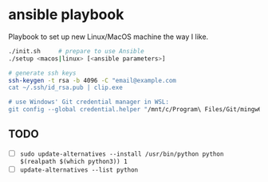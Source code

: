 # ansible playbook

Playbook to set up new Linux/MacOS machine the way I like.

```sh
./init.sh     # prepare to use Ansible
./setup <macos|linux> [<ansible parameters>]

# generate ssh keys
ssh-keygen -t rsa -b 4096 -C "email@example.com
cat ~/.ssh/id_rsa.pub | clip.exe

# use Windows' Git credential manager in WSL:
git config --global credential.helper "/mnt/c/Program\ Files/Git/mingw64/libexec/git-core/git-credential-manager.exe"
```

## TODO
- [ ] `sudo update-alternatives --install /usr/bin/python python $(realpath $(which python3)) 1`
- [ ] `update-alternatives --list python`
